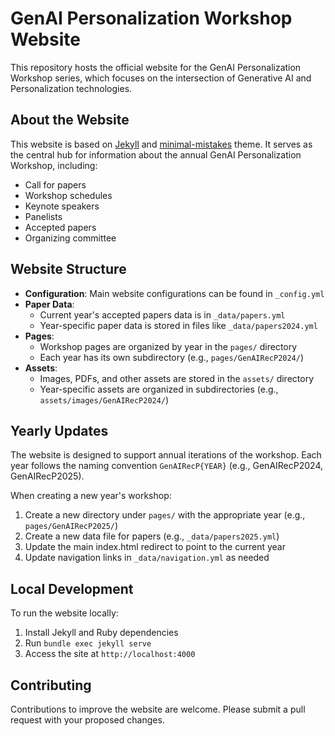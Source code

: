 # GenAI Personalization Workshop Website

This repository hosts the official website for the GenAI Personalization Workshop series, which focuses on the intersection of Generative AI and Personalization technologies.

## About the Website

This website is based on [Jekyll](https://jekyllrb.com) and [minimal-mistakes](https://mmistakes.github.io/minimal-mistakes/) theme. It serves as the central hub for information about the annual GenAI Personalization Workshop, including:

- Call for papers
- Workshop schedules
- Keynote speakers
- Panelists
- Accepted papers
- Organizing committee

## Website Structure

- **Configuration**: Main website configurations can be found in `_config.yml`
- **Paper Data**: 
  - Current year's accepted papers data is in `_data/papers.yml`
  - Year-specific paper data is stored in files like `_data/papers2024.yml`
- **Pages**: 
  - Workshop pages are organized by year in the `pages/` directory
  - Each year has its own subdirectory (e.g., `pages/GenAIRecP2024/`)
- **Assets**: 
  - Images, PDFs, and other assets are stored in the `assets/` directory
  - Year-specific assets are organized in subdirectories (e.g., `assets/images/GenAIRecP2024/`)

## Yearly Updates

The website is designed to support annual iterations of the workshop. Each year follows the naming convention `GenAIRecP{YEAR}` (e.g., GenAIRecP2024, GenAIRecP2025).

When creating a new year's workshop:

1. Create a new directory under `pages/` with the appropriate year (e.g., `pages/GenAIRecP2025/`)
2. Create a new data file for papers (e.g., `_data/papers2025.yml`)
3. Update the main index.html redirect to point to the current year
4. Update navigation links in `_data/navigation.yml` as needed

## Local Development

To run the website locally:

1. Install Jekyll and Ruby dependencies
2. Run `bundle exec jekyll serve`
3. Access the site at `http://localhost:4000`

## Contributing

Contributions to improve the website are welcome. Please submit a pull request with your proposed changes.

